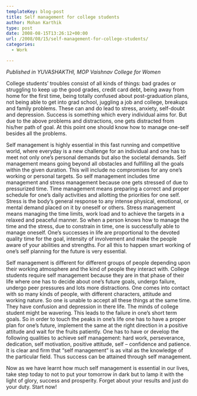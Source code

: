```yaml
---
templateKey: blog-post
title: Self management for college students
author: Mohan Karthik
type: post
date: 2008-08-15T13:26:12+00:00
url: /2008/08/15/self-management-for-college-students/
categories:
  - Work

---
```

_Published in YUVASHAKTHI, MOP Vaishnav College for Women_

College students&#8217; troubles consist of all kinds of things: bad grades or struggling to keep up the good grades, credit card debt, being away from home for the first time, being totally confused about post-graduation plans, not being able to get into grad school, juggling a job and college, breakups and family problems. These can and do lead to stress, anxiety, self-doubt and depression. Success is something which every individual aims for. But due to the above problems and distractions, one gets distracted from his/her path of goal. At this point one should know how to manage one-self besides all the problems.

Self management is highly essential in this fast running and competitive world, where everyday is a new challenge for an individual and one has to meet not only one’s personal demands but also the societal demands. Self management means going beyond all obstacles and fulfilling all the goals within the given duration. This will include no compromises for any one’s working or personal targets. So self management includes time management and stress management because one gets stressed of due to pressurized time. Time management means preparing a correct and proper schedule for one’s daily activities and allotting the priorities for one self. Stress is the body&#8217;s general response to any intense physical, emotional, or mental demand placed on it by oneself or others. Stress management means managing the time limits, work load and to achieve the targets in a relaxed and peaceful manner. So when a person knows how to manage the time and the stress, due to constrain in time, one is successfully able to manage oneself. One’s successes in life are proportional to the devoted quality time for the goal, intensity of involvement and make the people aware of your abilities and strengths. For all this to happen smart working of one’s self planning for the future is very essential.

Self management is different for different groups of people depending upon their working atmosphere and the kind of people they interact with. College students require self management because they are in that phase of their life where one has to decide about one’s future goals, undergo failure, undergo peer pressures and lots more distractions. One comes into contact with so many kinds of people, with different characters, attitude and working nature. So one is unable to accept all these things at the same time. They have confusion and depression in there life. The minds of college student might be wavering. This leads to the failure in one’s short term goals. So in order to touch the peaks in one’s life one has to have a proper plan for one’s future, implement the same at the right direction in a positive attitude and wait for the fruits patiently. One has to have or develop the following qualities to achieve self management: hard work, perseverance, dedication, self motivation, positive attitude, self – confidence and patience. It is clear and firm that “self management” is as vital as the knowledge of the particular field. Thus success can be attained through self management.

Now as we have learnt how much self management is essential in our lives, take step today to not to put your tomorrow in dark but to lamp it with the light of glory, success and prosperity. Forget about your results and just do your duty. Start now!